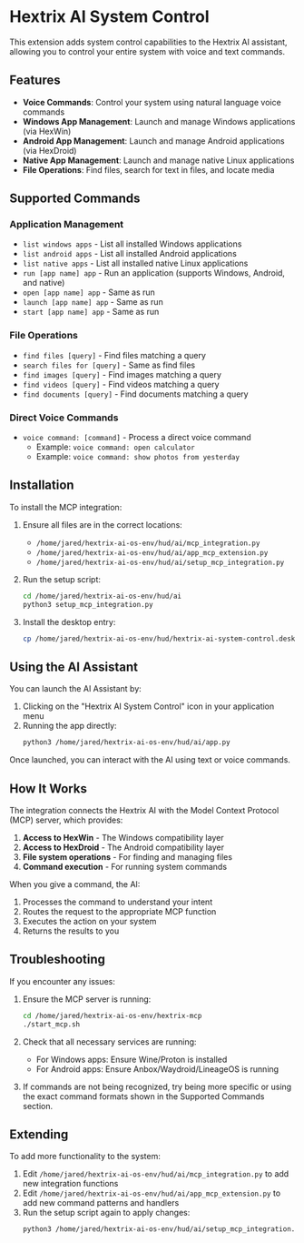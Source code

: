# Hextrix AI System Control

This extension adds system control capabilities to the Hextrix AI assistant, allowing you to control your entire system with voice and text commands.

## Features

- **Voice Commands**: Control your system using natural language voice commands
- **Windows App Management**: Launch and manage Windows applications (via HexWin)
- **Android App Management**: Launch and manage Android applications (via HexDroid)
- **Native App Management**: Launch and manage native Linux applications
- **File Operations**: Find files, search for text in files, and locate media

## Supported Commands

### Application Management

- `list windows apps` - List all installed Windows applications
- `list android apps` - List all installed Android applications
- `list native apps` - List all installed native Linux applications
- `run [app name] app` - Run an application (supports Windows, Android, and native)
- `open [app name] app` - Same as run
- `launch [app name] app` - Same as run
- `start [app name] app` - Same as run

### File Operations

- `find files [query]` - Find files matching a query
- `search files for [query]` - Same as find files
- `find images [query]` - Find images matching a query
- `find videos [query]` - Find videos matching a query
- `find documents [query]` - Find documents matching a query

### Direct Voice Commands

- `voice command: [command]` - Process a direct voice command
  - Example: `voice command: open calculator`
  - Example: `voice command: show photos from yesterday`

## Installation

To install the MCP integration:

1. Ensure all files are in the correct locations:
   - `/home/jared/hextrix-ai-os-env/hud/ai/mcp_integration.py`
   - `/home/jared/hextrix-ai-os-env/hud/ai/app_mcp_extension.py`
   - `/home/jared/hextrix-ai-os-env/hud/ai/setup_mcp_integration.py`

2. Run the setup script:
   ```bash
   cd /home/jared/hextrix-ai-os-env/hud/ai
   python3 setup_mcp_integration.py
   ```

3. Install the desktop entry:
   ```bash
   cp /home/jared/hextrix-ai-os-env/hud/hextrix-ai-system-control.desktop ~/.local/share/applications/
   ```

## Using the AI Assistant

You can launch the AI Assistant by:

1. Clicking on the "Hextrix AI System Control" icon in your application menu
2. Running the app directly:
   ```bash
   python3 /home/jared/hextrix-ai-os-env/hud/ai/app.py
   ```

Once launched, you can interact with the AI using text or voice commands.

## How It Works

The integration connects the Hextrix AI with the Model Context Protocol (MCP) server, which provides:

1. **Access to HexWin** - The Windows compatibility layer
2. **Access to HexDroid** - The Android compatibility layer
3. **File system operations** - For finding and managing files
4. **Command execution** - For running system commands

When you give a command, the AI:
1. Processes the command to understand your intent
2. Routes the request to the appropriate MCP function
3. Executes the action on your system
4. Returns the results to you

## Troubleshooting

If you encounter any issues:

1. Ensure the MCP server is running:
   ```bash
   cd /home/jared/hextrix-ai-os-env/hextrix-mcp
   ./start_mcp.sh
   ```

2. Check that all necessary services are running:
   - For Windows apps: Ensure Wine/Proton is installed
   - For Android apps: Ensure Anbox/Waydroid/LineageOS is running

3. If commands are not being recognized, try being more specific or using the exact command formats shown in the Supported Commands section.

## Extending

To add more functionality to the system:

1. Edit `/home/jared/hextrix-ai-os-env/hud/ai/mcp_integration.py` to add new integration functions
2. Edit `/home/jared/hextrix-ai-os-env/hud/ai/app_mcp_extension.py` to add new command patterns and handlers
3. Run the setup script again to apply changes:
   ```bash
   python3 /home/jared/hextrix-ai-os-env/hud/ai/setup_mcp_integration.py
   ``` 